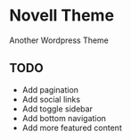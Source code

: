 Novell Theme
===========

Another Wordpress Theme

## TODO

* Add pagination
* Add social links
* Add toggle sidebar
* Add bottom navigation
* Add more featured content
